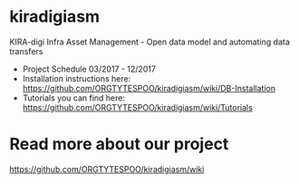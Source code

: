 # kiradigiasm
KIRA-digi Infra Asset Management - Open data model and automating data transfers  
* Project Schedule 03/2017 - 12/2017  
* Installation instructions here: https://github.com/ORGTYTESPOO/kiradigiasm/wiki/DB-Installation   
* Tutorials you can find here: https://github.com/ORGTYTESPOO/kiradigiasm/wiki/Tutorials   
# Read more about our project
https://github.com/ORGTYTESPOO/kiradigiasm/wiki
